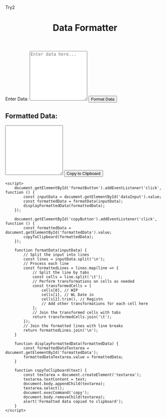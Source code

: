 Try2
<html lang="en">
<head>
    <meta charset="UTF-8">
    <meta name="viewport" content="width=device-width, initial-scale=1.0">
    <title>Data Formatter</title>
    <style>
        /* Your styles here */
    </style>
</head>
<body>
    <header>
        <h1>Data Formatter</h1>
    </header>
    <div class="container">
        <label for="dataInput">Enter Data:</label>
        <textarea id="dataInput" rows="10" placeholder="Enter data here..."></textarea>
        <button id="formatButton">Format Data</button>
        <h2>Formatted Data:</h2>
        <textarea id="formattedData" rows="10" readonly></textarea>
        <button id="copyButton">Copy to Clipboard</button>
    </div>

    <script>
        document.getElementById('formatButton').addEventListener('click', function () {
            const inputData = document.getElementById('dataInput').value;
            const formattedData = formatData(inputData);
            displayFormattedData(formattedData);
        });

        document.getElementById('copyButton').addEventListener('click', function () {
            const formattedData = document.getElementById('formattedData').value;
            copyToClipboard(formattedData);
        });

        function formatData(inputData) {
            // Split the input into lines
            const lines = inputData.split('\n');
            // Process each line
            const formattedLines = lines.map(line => {
                // Split the line by tabs
                const cells = line.split('\t');
                // Perform transformations on cells as needed
                const transformedCells = [
                    cells[0], // WIP
                    cells[1], // WL Date in
                    cells[2].trim(), // Registn
                    // Add other transformations for each cell here
                ];
                // Join the transformed cells with tabs
                return transformedCells.join('\t');
            });
            // Join the formatted lines with line breaks
            return formattedLines.join('\n');
        }

        function displayFormattedData(formattedData) {
            const formattedDataTextarea = document.getElementById('formattedData');
            formattedDataTextarea.value = formattedData;
        }

        function copyToClipboard(text) {
            const textarea = document.createElement('textarea');
            textarea.textContent = text;
            document.body.appendChild(textarea);
            textarea.select();
            document.execCommand('copy');
            document.body.removeChild(textarea);
            alert('Formatted data copied to clipboard');
        }
    </script>
</body>
</html>
